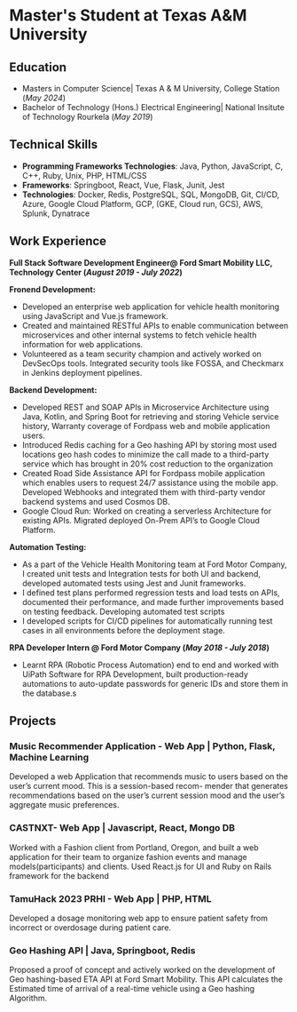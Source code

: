 # Master's Student at Texas A&M University 

## Education
- Masters in Computer Science| Texas A & M University, College Station (_May 2024_)								       		
- Bachelor of Technology (Hons.) Electrical Engineering| National Insitute of Technology Rourkela (_May 2019_)	 		

## Technical Skills
- **Programming Frameworks Technologies**: Java, Python, JavaScript, C, C++, Ruby, Unix, PHP, HTML/CSS
- **Frameworks**: Springboot, React, Vue, Flask, Junit, Jest
- **Technologies**: Docker, Redis, PostgreSQL, SQL, MongoDB, Git, CI/CD, Azure, Google Cloud Platform, GCP, (GKE, Cloud run, GCS), AWS, Splunk, Dynatrace

## Work Experience
**Full Stack Software Development Engineer@ Ford Smart Mobility LLC, Technology Center (_August 2019 - July 2022_)**

**Fronend Development:**
- Developed an enterprise web application for vehicle health monitoring using JavaScript and Vue.js framework.
- Created and maintained RESTful APIs to enable communication between microservices and other internal systems to fetch
vehicle health information for web applications.
- Volunteered as a team security champion and actively worked on DevSecOps tools. Integrated security tools like FOSSA, and Checkmarx in Jenkins deployment pipelines.

**Backend Development:**
- Developed REST and SOAP APIs in Microservice Architecture using Java, Kotlin, and Spring Boot for retrieving and storing Vehicle service history, Warranty coverage of Fordpass web and mobile application users.
- Introduced Redis caching for a Geo hashing API by storing most used locations geo hash codes to minimize the call made to a third-party service which has brought in 20% cost reduction to the organization
- Created Road Side Assistance API for Fordpass mobile application which enables users to request 24/7 assistance using the mobile app. Developed Webhooks and integrated them with third-party vendor backend systems and used Cosmos DB.
- Google Cloud Run: Worked on creating a serverless Architecture for existing APIs. Migrated deployed On-Prem API’s to Google Cloud Platform.

**Automation Testing:**
- As a part of the Vehicle Health Monitoring team at Ford Motor Company,  I 
created unit tests and Integration tests for both UI and backend, developed automated tests using Jest and Junit frameworks.
- I defined test plans performed regression tests and load tests on APIs, documented their performance, and made further improvements based on testing feedback.
Developing automated test scripts
- I developed scripts for CI/CD pipelines for automatically running test cases in all environments before the deployment stage.

**RPA Developer Intern @ Ford Motor Company (_May 2018 - July 2018_)**
- Learnt RPA (Robotic Process Automation) end to end and worked with UiPath Software for RPA Development, built production-ready automations to auto-update passwords for generic IDs and store them in the database.s

## Projects
### Music Recommender Application - Web App | Python, Flask, Machine Learning
Developed a web Application that recommends music to users based on the user’s current mood. This is a session-based recom- mender that generates recommendations based on the user’s current session mood and the user’s aggregate music preferences.

### CASTNXT- Web App | Javascript, React, Mongo DB
Worked with a Fashion client from Portland, Oregon, and built a web application for their team to organize fashion events and manage models(participants) and clients. Used React.js for UI and Ruby on Rails framework for the backend

### TamuHack 2023 PRHI - Web App | PHP, HTML
Developed a dosage monitoring web app to ensure patient safety from incorrect or overdosage during patient care.

### Geo Hashing API | Java, Springboot, Redis
Proposed a proof of concept and actively worked on the development of Geo hashing-based ETA API at Ford Smart Mobility. This API calculates the Estimated time of arrival of a real-time vehicle using a Geo hashing Algorithm.

